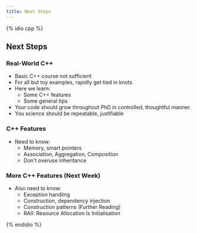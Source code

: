 ```yaml
---
title: Next Steps
---
```


{% idio cpp %}

## Next Steps

### Real-World C++

* Basic C++ course not sufficient
* For all but toy examples, rapidly get tied in knots
* Here we learn:
    * Some C++ features
    * Some general tips
* Your code should grow throughout PhD in controlled, thoughtful manner.
* You science should be repeatable, justifiable


### C++ Features

* Need to know:
    * Memory, smart pointers
    * Association, Aggregation, Composition
    * Don't overuse inheritance


### More C++ Features (Next Week)

* Also need to know:
    * Exception handling
    * Construction, dependency injection
    * Construction patterns (Further Reading)
    * RAII: Resource Allocation Is Initialisation
 
{% endidio %}
